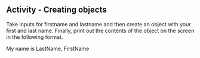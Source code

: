 ## Activity - Creating objects

 Take inputs for firstname and lastname and then create an object with your first and last name. Finally, print out the contents of the object on the screen in the following format. 

My name is LastName, FirstName 
